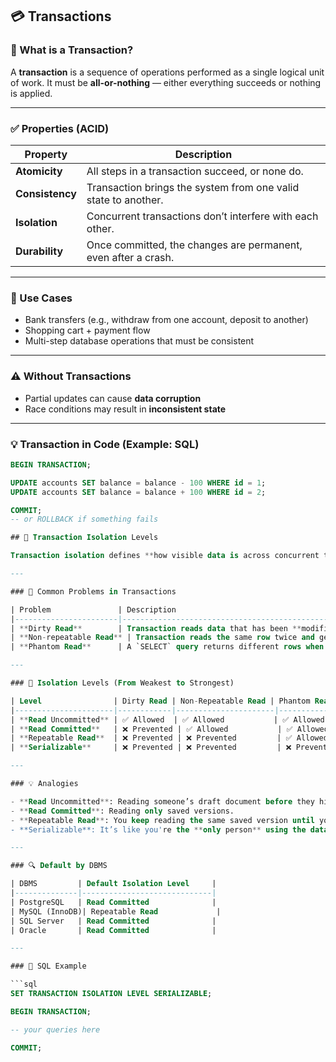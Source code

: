 ## 💳 Transactions

### 🔄 What is a Transaction?
A **transaction** is a sequence of operations performed as a single logical unit of work. It must be **all-or-nothing** — either everything succeeds or nothing is applied.

---

### ✅ Properties (ACID)

| Property | Description |
|----------|-------------|
| **Atomicity** | All steps in a transaction succeed, or none do. |
| **Consistency** | Transaction brings the system from one valid state to another. |
| **Isolation** | Concurrent transactions don’t interfere with each other. |
| **Durability** | Once committed, the changes are permanent, even after a crash. |

---

### 🧱 Use Cases
- Bank transfers (e.g., withdraw from one account, deposit to another)
- Shopping cart + payment flow
- Multi-step database operations that must be consistent

---

### ⚠️ Without Transactions
- Partial updates can cause **data corruption**
- Race conditions may result in **inconsistent state**

---

### 💡 Transaction in Code (Example: SQL)

```sql
BEGIN TRANSACTION;

UPDATE accounts SET balance = balance - 100 WHERE id = 1;
UPDATE accounts SET balance = balance + 100 WHERE id = 2;

COMMIT;
-- or ROLLBACK if something fails

## 🧱 Transaction Isolation Levels

Transaction isolation defines **how visible data is across concurrent transactions** — preventing issues like dirty reads, non-repeatable reads, and phantom reads.

---

### 🔄 Common Problems in Transactions

| Problem               | Description                                                                 |
|-----------------------|-----------------------------------------------------------------------------|
| **Dirty Read**        | Transaction reads data that has been **modified but not committed**         |
| **Non-repeatable Read** | Transaction reads the same row twice and gets **different results**        |
| **Phantom Read**      | A `SELECT` query returns different rows when run twice in the same transaction |

---

### 🔐 Isolation Levels (From Weakest to Strongest)

| Level                | Dirty Read | Non-Repeatable Read | Phantom Read | Notes |
|----------------------|------------|----------------------|---------------|-------|
| **Read Uncommitted** | ✅ Allowed  | ✅ Allowed           | ✅ Allowed     | Fastest, least safe. Rarely used. |
| **Read Committed**   | ❌ Prevented | ✅ Allowed           | ✅ Allowed     | Default in many databases (e.g., PostgreSQL, SQL Server). |
| **Repeatable Read**  | ❌ Prevented | ❌ Prevented         | ✅ Allowed     | Safer, but still allows phantom reads. |
| **Serializable**     | ❌ Prevented | ❌ Prevented         | ❌ Prevented   | Highest isolation. Acts like transactions are fully sequential. Slowest but safest. |

---

### 💡 Analogies

- **Read Uncommitted**: Reading someone’s draft document before they hit save.
- **Read Committed**: Reading only saved versions.
- **Repeatable Read**: You keep reading the same saved version until you're done.
- **Serializable**: It’s like you're the **only person** using the database — no one can sneak in changes behind you.

---

### 🔍 Default by DBMS

| DBMS         | Default Isolation Level     |
|--------------|-----------------------------|
| PostgreSQL   | Read Committed              |
| MySQL (InnoDB)| Repeatable Read             |
| SQL Server   | Read Committed              |
| Oracle       | Read Committed              |

---

### 🧪 SQL Example

```sql
SET TRANSACTION ISOLATION LEVEL SERIALIZABLE;

BEGIN TRANSACTION;

-- your queries here

COMMIT;
